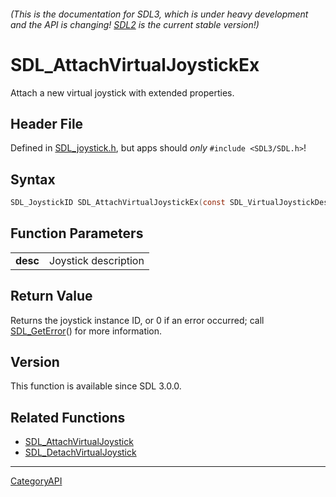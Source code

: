 ###### (This is the documentation for SDL3, which is under heavy development and the API is changing! [SDL2](https://wiki.libsdl.org/SDL2/) is the current stable version!)
# SDL_AttachVirtualJoystickEx

Attach a new virtual joystick with extended properties.

## Header File

Defined in [SDL_joystick.h](https://github.com/libsdl-org/SDL/blob/main/include/SDL3/SDL_joystick.h), but apps should _only_ `#include <SDL3/SDL.h>`!

## Syntax

```c
SDL_JoystickID SDL_AttachVirtualJoystickEx(const SDL_VirtualJoystickDesc *desc);

```

## Function Parameters

|              |                      |
| ------------ | -------------------- |
| **desc**     | Joystick description |

## Return Value

Returns the joystick instance ID, or 0 if an error occurred; call
[SDL_GetError](SDL_GetError)() for more information.

## Version

This function is available since SDL 3.0.0.

## Related Functions

* [SDL_AttachVirtualJoystick](SDL_AttachVirtualJoystick)
* [SDL_DetachVirtualJoystick](SDL_DetachVirtualJoystick)

----
[CategoryAPI](CategoryAPI)

